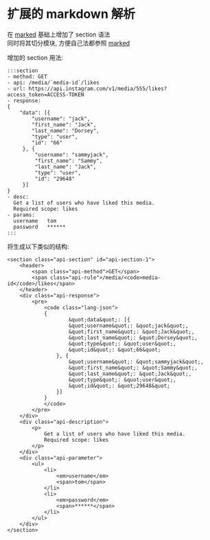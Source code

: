 # 扩展的 markdown 解析

在 [marked](https://github.com/chjj/marked) 基础上增加了 section 语法  
同时将其切分模块, 方便自己法都参照 [marked](https://github.com/chjj/marked) 

增加的 section 用法:

    :::section
    - method: GET
    - api: /media/`media-id`/likes
    - url: https://api.instagram.com/v1/media/555/likes?access_token=ACCESS-TOKEN
    - response:
    {
        "data": [{
            "username": "jack",
            "first_name": "Jack",
            "last_name": "Dorsey",
            "type": "user",
            "id": "66"
         }, {
             "username": "sammyjack",
             "first_name": "Sammy",
             "last_name": "Jack",
             "type": "user",
             "id": "29648"
         }]
    }
    - desc:
      Get a list of users who have liked this media.  
      Required scope: likes
    - params:
      username   tom
      password   ******
    :::

将生成以下类似的结构:

    <section class="api-section" id="api-section-1">
        <header>
            <span class="api-method">GET</span>
            <span class="api-rule">/media/<code>media-id</code>/likes</span>
        </header>
        <div class="api-response">
            <pre>
                <code class="lang-json">
                {
                        &quot;data&quot;: [{
                        &quot;username&quot;: &quot;jack&quot;,
                        &quot;first_name&quot;: &quot;Jack&quot;,
                        &quot;last_name&quot;: &quot;Dorsey&quot;,
                        &quot;type&quot;: &quot;user&quot;,
                        &quot;id&quot;: &quot;66&quot;
                    }, {
                        &quot;username&quot;: &quot;sammyjack&quot;,
                        &quot;first_name&quot;: &quot;Sammy&quot;,
                        &quot;last_name&quot;: &quot;Jack&quot;,
                        &quot;type&quot;: &quot;user&quot;,
                        &quot;id&quot;: &quot;29648&quot;
                    }]
                }
                </code>
            </pre>
        </div>
        <div class="api-description">
            <p>
                Get a list of users who have liked this media.
                Required scope: likes
            </p>
        </div>
        <div class="api-parameter">
            <ul>
                <li>
                    <em>username</em>
                    <span>tom</span>
                </li>
                <li>
                    <em>password</em>
                    <span>******</span>
                </li>
            </ul>
        </div>
    </section>

